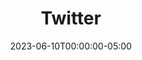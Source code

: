 ---
layout: ext_single
title: Twitter
slug: twitter
desc: Send, retrieve and monitor Tweets straight from SAMMI 
category: social
date: '2023-06-10T00:00:00-05:00'
permalink: extensions/social/:slug
download_url: https://christinak.itch.io/sammi-twitter
icon_local: twitter.png
screenshots_local: twitter_deck.png
developer_name: Christina K. 
developer_url: https://christinak.itch.io
version: 2.0
sammi_version: Any
platform: Any
overview: |

    Send Tweets and update your Twitter profile directly from SAMMI.

    **Features**
    - Tweet
    - Reply to Tweets
    - Create Polls
    - Delete Tweets
    - Update your Profile information, including your profile image and banner
    - Get profile information, such as your followers, latest tweet etc.

setup: |

    {% include alert.html text="Updating from a previous 1.X Twitter version? Please completely uninstall the current Twitter extension by navigating to SAMMI Core-Bridge-Uninstall extension, and delete the premade Twitter deck before proceeding. The commands names have changed, none of your existing commands will work anymore." type="warning" %} 

    1. Install the extension. You can follow the [Extension Install Guide](https://sammi.solutions/extensions/install).
    2. Log into Twitter
        - Go to your Bridge - Twitter Tab.
        - Click on Login select Open or Copy Twitter URL (and open it).
        - Copy your provided PIN
        - Fill out the "Enter PIN" input field and click on Authenticate. Once it says `Logged in`, you're all good to go.
    3. It's **strongly recommended** to get your own credentials, as the default ones have a quota limit applicable to all users using the extension. 
        [video](https://www.youtube.com/embed/zyQHPFsZM2A)[/video]
    4. You can now use Tweet commands directly from your SAMMI. Open the premade deck and read comments with instructions in each button. 
privacy_collect: false
---